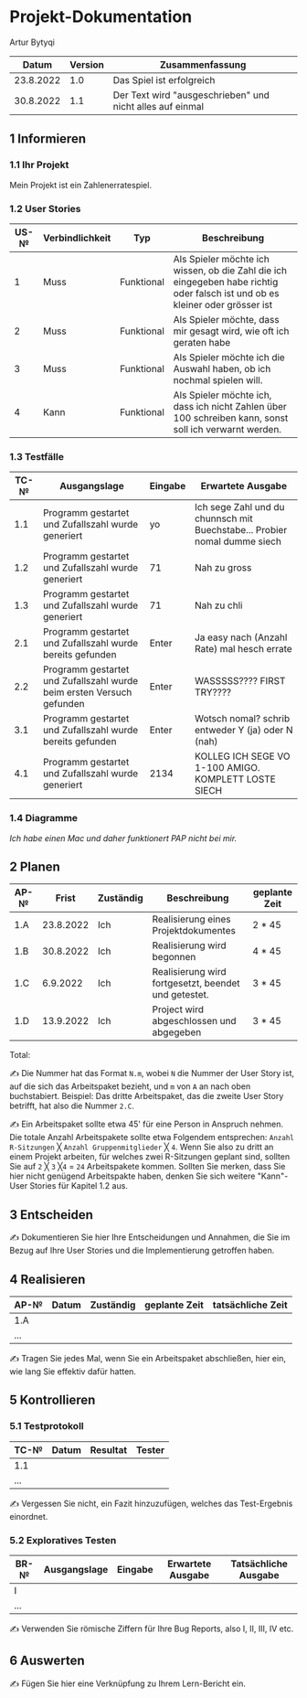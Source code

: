 # Projekt-Dokumentation

 Artur Bytyqi

| Datum | Version | Zusammenfassung                                              |
| ----- | ------- | ------------------------------------------------------------ |
|23.8.2022| 1.0   | Das Spiel ist erfolgreich |
|30.8.2022| 1.1   | Der Text wird "ausgeschrieben" und nicht alles auf einmal |

## 1 Informieren

### 1.1 Ihr Projekt

Mein Projekt ist ein Zahlenerratespiel.

### 1.2 User Stories

| US-№ | Verbindlichkeit | Typ  | Beschreibung                       |
| ---- | --------------- | ---- | ---------------------------------- |
| 1    | Muss | Funktional | Als Spieler möchte ich wissen, ob die Zahl die ich eingegeben habe richtig oder falsch ist und ob es kleiner oder grösser ist |
| 2  | Muss  |Funktional| Als Spieler möchte, dass mir gesagt wird, wie oft ich geraten habe    |
| 3  | Muss  |Funktional| Als Spieler möchte ich die Auswahl haben, ob ich nochmal spielen will.   |
| 4  | Kann  |Funktional| Als Spieler möchte ich, dass ich nicht Zahlen über 100 schreiben kann, sonst soll ich verwarnt werden.   |


### 1.3 Testfälle

| TC-№ | Ausgangslage | Eingabe | Erwartete Ausgabe |
| ---- | ------------ | ------- | ----------------- |
| 1.1  | Programm gestartet und Zufallszahl wurde generiert |yo |Ich sege Zahl und du chunnsch mit Buechstabe... Probier nomal dumme siech|
| 1.2  |Programm gestartet und Zufallszahl wurde generiert              |71 |Nah zu gross |
| 1.3  |Programm gestartet und Zufallszahl wurde generiert              |71 |Nah zu chli |
| 2.1  |Programm gestartet und Zufallszahl wurde bereits gefunden              |Enter |Ja easy nach (Anzahl Rate) mal hesch errate |
| 2.2  |Programm gestartet und Zufallszahl wurde beim ersten Versuch gefunden              |Enter |WASSSSS???? FIRST TRY???? |
| 3.1  |Programm gestartet und Zufallszahl wurde bereits gefunden              |Enter |Wotsch nomal? schrib entweder Y (ja) oder N (nah) |
| 4.1  |Programm gestartet und Zufallszahl wurde generiert              |2134 |KOLLEG ICH SEGE VO 1-100 AMIGO. KOMPLETT LOSTE SIECH |



### 1.4 Diagramme

*Ich habe einen Mac und daher funktionert PAP nicht bei mir.*

## 2 Planen

| AP-№ | Frist | Zuständig | Beschreibung | geplante Zeit |
| ---- | ----- | --------- | ------------ | ------------- |
| 1.A  |  23.8.2022     |  Ich      | Realisierung eines Projektdokumentes    | 2 * 45  |
| 1.B  | 30.8.2022 | Ich     | Realisierung wird begonnen   | 4 * 45 |
| 1.C  | 6.9.2022 | Ich     | Realisierung wird fortgesetzt, beendet und getestet.   | 3 * 45  |
| 1.D  | 13.9.2022 | Ich     | Project wird abgeschlossen und abgegeben   |3 * 45 |

Total: 

✍️ Die Nummer hat das Format `N.m`, wobei `N` die Nummer der User Story ist, auf die sich das Arbeitspaket bezieht, und `m` von `A` an nach oben buchstabiert. Beispiel: Das dritte Arbeitspaket, das die zweite User Story betrifft, hat also die Nummer `2.C`.

✍️ Ein Arbeitspaket sollte etwa 45' für eine Person in Anspruch nehmen. Die totale Anzahl Arbeitspakete sollte etwa Folgendem entsprechen: `Anzahl R-Sitzungen` ╳ `Anzahl Gruppenmitglieder` ╳ `4`. Wenn Sie also zu dritt an einem Projekt arbeiten, für welches zwei R-Sitzungen geplant sind, sollten Sie auf `2` ╳ `3` ╳`4` = `24` Arbeitspakete kommen. Sollten Sie merken, dass Sie hier nicht genügend Arbeitspakte haben, denken Sie sich weitere "Kann"-User Stories für Kapitel 1.2 aus.

## 3 Entscheiden

✍️ Dokumentieren Sie hier Ihre Entscheidungen und Annahmen, die Sie im Bezug auf Ihre User Stories und die Implementierung getroffen haben.

## 4 Realisieren

| AP-№ | Datum | Zuständig | geplante Zeit | tatsächliche Zeit |
| ---- | ----- | --------- | ------------- | ----------------- |
| 1.A  |       |        |               |                   |
| ...  |       |           |               |                   |

✍️ Tragen Sie jedes Mal, wenn Sie ein Arbeitspaket abschließen, hier ein, wie lang Sie effektiv dafür hatten.

## 5 Kontrollieren

### 5.1 Testprotokoll

| TC-№ | Datum | Resultat | Tester |
| ---- | ----- | -------- | ------ |
| 1.1  |       |          |        |
| ...  |       |          |        |

✍️ Vergessen Sie nicht, ein Fazit hinzuzufügen, welches das Test-Ergebnis einordnet.

### 5.2 Exploratives Testen

| BR-№ | Ausgangslage | Eingabe | Erwartete Ausgabe | Tatsächliche Ausgabe |
| ---- | ------------ | ------- | ----------------- | -------------------- |
| I    |              |         |                   |                      |
| ...  |              |         |                   |                      |

✍️ Verwenden Sie römische Ziffern für Ihre Bug Reports, also I, II, III, IV etc.

## 6 Auswerten

✍️ Fügen Sie hier eine Verknüpfung zu Ihrem Lern-Bericht ein.
